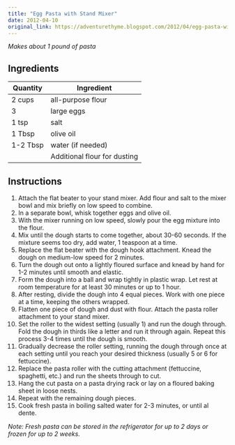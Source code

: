 ```yaml
---
title: "Egg Pasta with Stand Mixer"
date: 2012-04-10
original_link: https://adventurethyme.blogspot.com/2012/04/egg-pasta-with-stand-mixer.html
---
```


_Makes about 1 pound of pasta_

## Ingredients


| Quantity | Ingredient |
| -------- | ---------- |
| 2 cups | all-purpose flour |
| 3 | large eggs |
| 1 tsp | salt |
| 1 Tbsp | olive oil |
| 1-2 Tbsp | water (if needed) |
| | Additional flour for dusting |

## Instructions


1. Attach the flat beater to your stand mixer. Add flour and salt to the mixer bowl and mix briefly on low speed to combine.
2. In a separate bowl, whisk together eggs and olive oil.
3. With the mixer running on low speed, slowly pour the egg mixture into the flour.
4. Mix until the dough starts to come together, about 30-60 seconds. If the mixture seems too dry, add water, 1 teaspoon at a time.
5. Replace the flat beater with the dough hook attachment. Knead the dough on medium-low speed for 2 minutes.
6. Turn the dough out onto a lightly floured surface and knead by hand for 1-2 minutes until smooth and elastic.
7. Form the dough into a ball and wrap tightly in plastic wrap. Let rest at room temperature for at least 30 minutes or up to 1 hour.
8. After resting, divide the dough into 4 equal pieces. Work with one piece at a time, keeping the others wrapped.
9. Flatten one piece of dough and dust with flour. Attach the pasta roller attachment to your stand mixer.
10. Set the roller to the widest setting (usually 1) and run the dough through. Fold the dough in thirds like a letter and run it through again. Repeat this process 3-4 times until the dough is smooth.
11. Gradually decrease the roller setting, running the dough through once at each setting until you reach your desired thickness (usually 5 or 6 for fettuccine).
12. Replace the pasta roller with the cutting attachment (fettuccine, spaghetti, etc.) and run the sheets through to cut.
13. Hang the cut pasta on a pasta drying rack or lay on a floured baking sheet in loose nests.
14. Repeat with the remaining dough pieces.
15. Cook fresh pasta in boiling salted water for 2-3 minutes, or until al dente.

_Note: Fresh pasta can be stored in the refrigerator for up to 2 days or frozen for up to 2 weeks._
